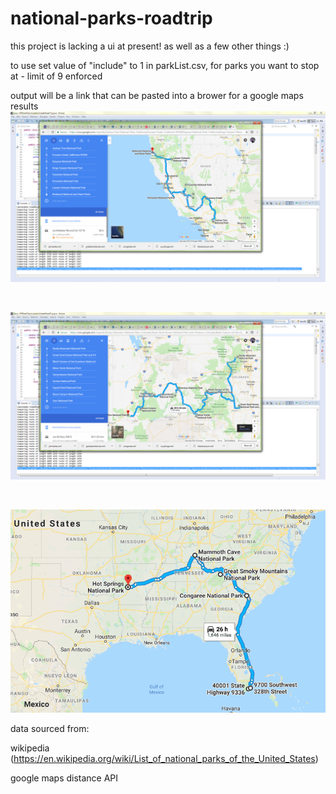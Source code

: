 # national-parks-roadtrip
this project is lacking a ui at present!  as well as a few other things :)

to use set value of "include" to 1 in parkList.csv, for parks you want to stop at - limit of 9 enforced

output will be a link that can be pasted into a brower for a google maps results
![All California Parks](/images/CAparks.png)

<br>

![Colorado and Utah](/images/COUTparks.png)

<br>

![Southeastern parks](/images/SEparks.png)

data sourced from:

wikipedia (https://en.wikipedia.org/wiki/List_of_national_parks_of_the_United_States)

google maps distance API
